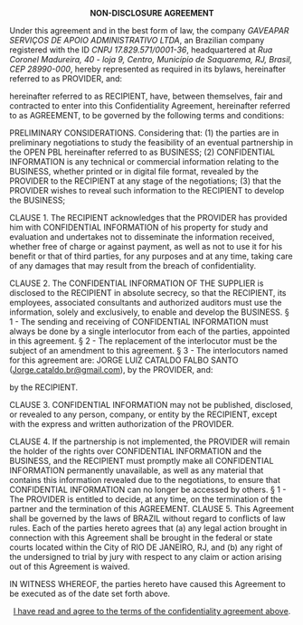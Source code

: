 <p align="center">    
 <b> NON-DISCLOSURE AGREEMENT </b>
</p>

Under this agreement and in the best form of law, the company *GAVEAPAR SERVIÇOS DE APOIO ADMINISTRATIVO LTDA*, an Brazilian company registered with the ID *CNPJ 17.829.571/0001-36*, headquartered at *Rua Coronel Madureira, 40 - loja 9, Centro, Município de Saquarema, RJ, Brasil, CEP 28990-000*, hereby represented as required in its bylaws, hereinafter referred to as PROVIDER, and:
  
hereinafter referred to as RECIPIENT, have, between themselves, fair and contracted to enter into this Confidentiality Agreement, hereinafter referred to as AGREEMENT, to be governed by the following terms and conditions:

PRELIMINARY CONSIDERATIONS. Considering that: (1) the parties are in preliminary negotiations to study the feasibility of an eventual partnership in the OPEN PBL hereinafter referred to as BUSINESS; (2) CONFIDENTIAL INFORMATION is any technical or commercial information relating to the BUSINESS, whether printed or in digital file format, revealed by the PROVIDER to the RECIPIENT at any stage of the negotiations; (3) that the PROVIDER wishes to reveal such information to the RECIPIENT to develop the BUSINESS;

CLAUSE 1. The RECIPIENT acknowledges that the PROVIDER has provided him with CONFIDENTIAL INFORMATION of his property for study and evaluation and undertakes not to disseminate the information received, whether free of charge or against payment, as well as not to use it for his benefit or that of third parties, for any purposes and at any time, taking care of any damages that may result from the breach of confidentiality.

CLAUSE 2. The CONFIDENTIAL INFORMATION OF THE SUPPLIER is disclosed to the RECIPIENT in absolute secrecy, so that the RECIPIENT, its employees, associated consultants and authorized auditors must use the information, solely and exclusively, to enable and develop the BUSINESS.
§ 1 - The sending and receiving of CONFIDENTIAL INFORMATION must always be done by a single interlocutor from each of the parties, appointed in this agreement.
§ 2 - The replacement of the interlocutor must be the subject of an amendment to this agreement.
§ 3 - The interlocutors named for this agreement are: JORGE LUIZ CATALDO FALBO SANTO (Jorge.cataldo.br@gmail.com), by the PROVIDER, and:
  
by the RECIPIENT.

CLAUSE 3. CONFIDENTIAL INFORMATION may not be published, disclosed, or revealed to any person, company, or entity by the RECIPIENT, except with the express and written authorization of the PROVIDER.

CLAUSE 4. If the partnership is not implemented, the PROVIDER will remain the holder of the rights over CONFIDENTIAL INFORMATION and the BUSINESS, and the RECIPIENT must promptly make all CONFIDENTIAL INFORMATION permanently unavailable, as well as any material that contains this information revealed due to the negotiations, to ensure that CONFIDENTIAL INFORMATION can no longer be accessed by others.
§ 1 - The PROVIDER is entitled to decide, at any time, on the termination of the partner and the termination of this AGREEMENT.
CLAUSE 5. This Agreement shall be governed by the laws of BRAZIL without regard to conflicts of law rules. Each  of  the  parties hereto agrees that  (a) any legal action brought in connection  with  this  Agreement shall  be  brought  in  the  federal  or  state  courts  located  within  the City of RIO DE JANEIRO, RJ, and (b) any right of the undersigned to trial by jury with respect to any claim or action arising out of this Agreement is waived.

IN WITNESS WHEREOF, the parties hereto have caused this Agreement to be executed as of the date set forth above.

<l>


<p align="center">    
    <a href="https://openpbl-school.github.io/InvestorRelations/ExecutiveSummary-apr22" target="_blank">I have read and agree to the terms of the confidentiality agreement above</a>.
</p>



